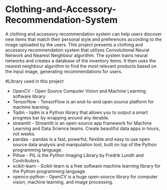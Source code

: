 # Clothing-and-Accessory-Recommendation-System
A clothing and accessory recommendation system can help users discover new items that match their personal style and preferences according to the image uploaded by the users. This project presents a clothing and accessory recommendation system that utilizes Convolutional Neural Network and Nearest Neighbour algorithm. The system trains neural networks and creates a database of the inventory items. It then uses the nearest neighbour algorithm to find the most relevant products based on the input image, generating recommendations for users. 


#Library used in this project
- OpenCV - Open Source Computer Vision and Machine Learning software library
- Tensorflow - TensorFlow is an end-to-end open source platform for machine learning.
- Tqdm - tqdm is a Python library that allows you to output a smart progress bar by wrapping around any iterable.
- streamlit - Streamlit is an open-source app framework for Machine Learning and Data Science teams. Create beautiful data apps in hours, not weeks.
- pandas - pandas is a fast, powerful, flexible and easy to use open source data analysis and manipulation tool, built on top of the Python programming language.
- Pillow - PIL is the Python Imaging Library by Fredrik Lundh and Contributors.
- scikit-learn - Scikit-learn is a free software machine learning library for the Python programming language.
- opencv-python - OpenCV is a huge open-source library for computer vision, machine learning, and image processing.

